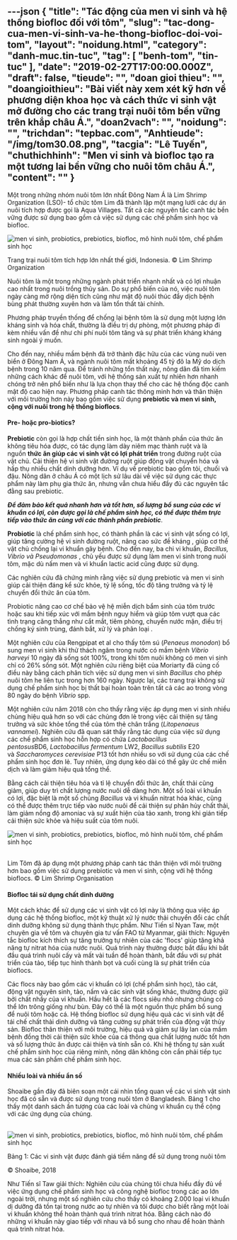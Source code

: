 ---json
{
    "title": "Tác động của men vi sinh và hệ thống biofloc đối với tôm",
    "slug": "tac-dong-cua-men-vi-sinh-va-he-thong-biofloc-doi-voi-tom",
    "layout": "noidung.html",
    "category": "danh-muc.tin-tuc",
    "tag": [
        "benh-tom",
        "tin-tuc"
    ],
    "date": "2019-02-27T17:00:00.000Z",
    "draft": false,
    "tieude": "",
    "doan gioi thieu": "",
    "doangioithieu": "Bài viết này xem xét kỹ hơn về phương diện khoa học và cách thức vi sinh vật mở đường cho các trang trại nuôi tôm bền vững trên khắp châu Á.",
    "doan2vach": "",
    "noidung": "",
    "trichdan": "tepbac.com",
    "Anhtieude": "/img/tom30.08.png",
    "tacgia": "Lê Tuyến",
    "chuthichhinh": "Men vi sinh và biofloc tạo ra một tương lai bền vững cho nuôi tôm châu Á.",
    "__content__": ""
}
---
<p>Một trong những nh&oacute;m nu&ocirc;i t&ocirc;m lớn nhất Đ&ocirc;ng Nam &Aacute; l&agrave; Lim Shrimp Organization (LSO)- tổ chức t&ocirc;m Lim đ&atilde; th&agrave;nh lập một mạng lưới c&aacute;c dự &aacute;n nu&ocirc;i t&iacute;ch hợp được gọi l&agrave; Aqua Villages. Tất cả c&aacute;c nguy&ecirc;n tắc canh t&aacute;c bền vững được sử dụng bao gồm cả việc sử dụng c&aacute;c chế phẩm sinh học v&agrave; biofloc.</p>

<p><img alt="men vi sinh, probiotics, prebiotics, biofloc, mô hình nuôi tôm, chế phẩm sinh học" src="https://tepbac.com/upload/images/2019/02/trang-trai-nuoi-tom-tich-hop_1551231872.jpg" title="men vi sinh, probiotics, prebiotics, biofloc, mô hình nuôi tôm, chế phẩm sinh học" /></p>

<p>Trang trại nu&ocirc;i t&ocirc;m t&iacute;ch hợp lớn nhất thế giới, Indonesia.&nbsp;&copy; Lim Shrimp Organization</p>

<p>Nu&ocirc;i t&ocirc;m l&agrave; một trong những ng&agrave;nh ph&aacute;t triển nhanh nhất v&agrave; c&oacute; lợi nhuận cao nhất trong nu&ocirc;i trồng thủy sản. Do sự phổ biến của n&oacute;, việc nu&ocirc;i t&ocirc;m ng&agrave;y c&agrave;ng mở rộng diện t&iacute;ch cũng như mật độ nu&ocirc;i th&uacute;c đẩy dịch bệnh b&ugrave;ng ph&aacute;t thường xuy&ecirc;n hơn v&agrave; l&agrave;m tổn thất t&agrave;i ch&iacute;nh.</p>

<p>Phương ph&aacute;p truyền thống để chống lại bệnh t&ocirc;m l&agrave; sử dụng một lượng lớn kh&aacute;ng sinh v&agrave; h&oacute;a chất, thường l&agrave; điều trị dự ph&ograve;ng, một phương ph&aacute;p đi k&egrave;m nhiều vấn đề như chi ph&iacute; nu&ocirc;i t&ocirc;m tăng v&agrave; sự ph&aacute;t triển kh&aacute;ng kh&aacute;ng sinh ngo&agrave;i &yacute; muốn.</p>

<p>Cho đến nay, nhiều mầm bệnh đ&atilde; trở th&agrave;nh đặc hữu của c&aacute;c v&ugrave;ng nu&ocirc;i ven biển ở Đ&ocirc;ng Nam &Aacute;, v&agrave; ng&agrave;nh nu&ocirc;i t&ocirc;m mất khoảng 45 tỷ đ&ocirc; la Mỹ do dịch bệnh trong 10 năm qua. Để tr&aacute;nh những tổn thất n&agrave;y, n&ocirc;ng d&acirc;n đ&atilde; t&igrave;m kiếm những c&aacute;ch kh&aacute;c để nu&ocirc;i t&ocirc;m, với hệ thống sản xuất tự nhi&ecirc;n hơn nhanh ch&oacute;ng trở n&ecirc;n phổ biến như l&agrave; lựa chọn thay thế cho c&aacute;c hệ thống độc canh mật độ cao hiện nay. Phương ph&aacute;p canh t&aacute;c th&ocirc;ng minh hơn v&agrave; th&acirc;n thiện với m&ocirc;i trường hơn n&agrave;y bao gồm việc sử dụng&nbsp;<strong>prebiotic v&agrave; men vi sinh, cộng với nu&ocirc;i trong hệ thống bioflocs</strong>.</p>

<h4>Pre- hoặc pro-biotics?</h4>

<p><strong>Prebiotic</strong>&nbsp;c&ograve;n gọi l&agrave; hợp chất tiền sinh học, l&agrave; một th&agrave;nh phần của thức ăn kh&ocirc;ng ti&ecirc;u h&oacute;a được, c&oacute; t&aacute;c dụng l&agrave;m d&agrave;y ni&ecirc;m mạc th&agrave;nh ruột v&agrave; l&agrave; nguồn&nbsp;<strong>thức ăn gi&uacute;p c&aacute;c vi sinh vật c&oacute; lợi ph&aacute;t triển</strong>&nbsp;trong đường ruột của vật chủ. Cải thiện hệ vi sinh vật đường ruột gi&uacute;p động vật chuyển h&oacute;a v&agrave; hấp thụ nhiều chất dinh dưỡng hơn. V&iacute; dụ về prebiotic bao gồm tỏi, chuối v&agrave; đậu. N&ocirc;ng d&acirc;n ở ch&acirc;u &Aacute; c&oacute; một lịch sử l&acirc;u d&agrave;i về việc sử dụng c&aacute;c thực phẩm n&agrave;y l&agrave;m phụ gia thức ăn, nhưng vẫn chưa hiểu đầy đủ c&aacute;c nguy&ecirc;n tắc đằng sau prebiotic.</p>

<p><strong><em>Để đảm bảo kết quả nhanh hơn v&agrave; tốt hơn, số lượng bổ sung của c&aacute;c vi khuẩn c&oacute; lợi, c&ograve;n được gọi l&agrave; chế phẩm sinh học, c&oacute; thể được th&ecirc;m trực tiếp v&agrave;o thức ăn c&ugrave;ng với c&aacute;c th&agrave;nh phần prebiotic</em></strong>.&nbsp;</p>

<p><strong>Probiotic</strong>&nbsp;l&agrave; chế phẩm sinh học, c&oacute; th&agrave;nh phần l&agrave; c&aacute;c vi sinh vật sống c&oacute; lợi, gi&uacute;p tăng cường hệ vi sinh đường ruột, n&acirc;ng cao sức đề kh&aacute;ng , gi&uacute;p cơ thể vật chủ chống lại vi khuẩn g&acirc;y bệnh. Cho đến nay, ba chi vi khuẩn,&nbsp;<em>Bacillus, Vibrio v&agrave; Pseudomonas</em>&nbsp;, chủ yếu được sử dụng l&agrave;m men vi sinh trong nu&ocirc;i t&ocirc;m, mặc d&ugrave; nấm men v&agrave; vi khuẩn lactic acid cũng được sử dụng.</p>

<p>C&aacute;c nghi&ecirc;n cứu đ&atilde; chứng minh rằng việc sử dụng prebiotic v&agrave; men vi sinh gi&uacute;p cải thiện đ&aacute;ng kể sức khỏe, tỷ lệ sống, tốc độ tăng trưởng v&agrave; tỷ lệ chuyển đổi thức ăn của t&ocirc;m.</p>

<p>Probiotic n&acirc;ng cao cơ chế bảo vệ hệ miễn dịch bẩm sinh của t&ocirc;m trước hoặc sau khi tiếp x&uacute;c với mầm bệnh nguy hiểm v&agrave; gi&uacute;p t&ocirc;m vượt qua c&aacute;c t&igrave;nh trạng căng thẳng như cắt mắt, ti&ecirc;m ph&ograve;ng, chuyển nước mặn, điều trị chống k&yacute; sinh tr&ugrave;ng, đ&aacute;nh bắt, xử l&yacute; v&agrave; ph&acirc;n loại .</p>

<p>Một nghi&ecirc;n cứu của Rengpipat et al cho thấy t&ocirc;m s&uacute; (<em>Penaeus monodon</em>) bổ sung men vi sinh khi thử th&aacute;ch ng&acirc;m trong nước c&oacute; mầm bệnh&nbsp;<em>Vibrio harveyi</em>&nbsp;10 ng&agrave;y đ&atilde; sống s&oacute;t 100%, trong khi t&ocirc;m nu&ocirc;i kh&ocirc;ng c&oacute; men vi sinh chỉ c&oacute; 26% sống s&oacute;t. Một nghi&ecirc;n cứu ri&ecirc;ng biệt của Moriarty đ&atilde; củng cố điều n&agrave;y bằng c&aacute;ch ph&acirc;n t&iacute;ch việc sử dụng men vi sinh<em>&nbsp;Bacillus</em>&nbsp;cho ph&eacute;p nu&ocirc;i t&ocirc;m he li&ecirc;n tục trong hơn 160 ng&agrave;y. Ngược lại, c&aacute;c trang trại kh&ocirc;ng sử dụng chế phẩm sinh học bị thất bại ho&agrave;n to&agrave;n tr&ecirc;n tất cả c&aacute;c ao trong v&ograve;ng 80 ng&agrave;y do bệnh&nbsp;<em>Vibrio</em>&nbsp;spp.</p>

<p>Một nghi&ecirc;n cứu năm 2018 c&ograve;n cho thấy rằng việc &aacute;p dụng men vi sinh nhiều chủng hiệu quả hơn so với c&aacute;c chủng đơn lẻ trong việc cải thiện sự tăng trưởng v&agrave; sức khỏe tổng thể của t&ocirc;m thẻ ch&acirc;n trắng (<em>Litopenaeus vannamei</em>). Nghi&ecirc;n cứu đ&atilde; quan s&aacute;t thấy rằng t&aacute;c dụng của việc sử dụng c&aacute;c chế phẩm sinh học hỗn hợp c&oacute; chứa&nbsp;<em>Lactobacillus pentosus</em>BD6,&nbsp;<em>Lactobacillus fermentum</em>&nbsp;LW2,&nbsp;<em>Bacillus subtilis</em>&nbsp;E20 v&agrave;&nbsp;<em>Saccharomyces cerevisiae</em>&nbsp;P13 tốt hơn nhiều so với sử dụng của c&aacute;c chế phẩm sinh học đơn lẻ. Tuy nhi&ecirc;n, ứng dụng k&eacute;o d&agrave;i c&oacute; thể g&acirc;y ức chế miễn dịch v&agrave; l&agrave;m giảm hiệu quả tổng thể.</p>

<p>Bằng c&aacute;ch cải thiện ti&ecirc;u h&oacute;a v&agrave; tỉ lệ chuyển đổi thức ăn, chất thải cũng giảm, gi&uacute;p duy tr&igrave; chất lượng nước nu&ocirc;i dễ d&agrave;ng hơn. Một số lo&agrave;i vi khuẩn c&oacute; lợi, đặc biệt l&agrave; một số chủng&nbsp;<em>Bacillus</em>&nbsp;v&agrave; vi khuẩn nitrat h&oacute;a kh&aacute;c, cũng c&oacute; thể được th&ecirc;m trực tiếp v&agrave;o nước nu&ocirc;i để cải thiện sự ph&acirc;n hủy chất thải, l&agrave;m giảm nồng độ amoniac v&agrave; sự xuất hiện của tảo xanh, trong khi gi&aacute;n tiếp cải thiện sức khỏe v&agrave; hiệu suất của t&ocirc;m nu&ocirc;i.</p>

<p><img alt="men vi sinh, probiotics, prebiotics, biofloc, mô hình nuôi tôm, chế phẩm sinh học" src="https://tepbac.com/upload/images/2019/02/toan-canh-trang-trai-nuoi-tom_1551232079.jpg" title="men vi sinh, probiotics, prebiotics, biofloc, mô hình nuôi tôm, chế phẩm sinh học" />&nbsp;</p>

<p>Lim T&ocirc;m đ&atilde; &aacute;p dụng một phương ph&aacute;p canh t&aacute;c th&acirc;n thiện với m&ocirc;i trường hơn bao gồm việc sử dụng prebiotic v&agrave; men vi sinh, cộng với hệ thống bioflocs.&nbsp;&copy; Lim Shrimp Organisation</p>

<h4>Biofloc t&aacute;i sử dụng chất dinh dưỡng</h4>

<p>Một c&aacute;ch kh&aacute;c để sử dụng c&aacute;c vi sinh vật c&oacute; lợi n&agrave;y l&agrave; th&ocirc;ng qua việc &aacute;p dụng c&aacute;c hệ thống biofloc, một kỹ thuật xử l&yacute; nước thải chuyển đổi c&aacute;c chất dinh dưỡng kh&ocirc;ng sử dụng th&agrave;nh thực phẩm. Như Tiến sĩ Nyan Taw, một chuy&ecirc;n gia về t&ocirc;m v&agrave; chuy&ecirc;n gia tư vấn FAO từ Myanmar, giải th&iacute;ch: Nguy&ecirc;n tắc biofloc k&iacute;ch th&iacute;ch sự tăng trưởng tự nhi&ecirc;n của c&aacute;c &#39;flocs&#39; gi&uacute;p tăng khả năng tự nitrat h&oacute;a của nước nu&ocirc;i. Qu&aacute; tr&igrave;nh n&agrave;y thường được bắt đầu khi bắt đầu qu&aacute; tr&igrave;nh nu&ocirc;i cấy v&agrave; mất v&agrave;i tuần để ho&agrave;n th&agrave;nh, bắt đầu với sự ph&aacute;t triển của tảo, tiếp tục h&igrave;nh th&agrave;nh bọt v&agrave; cuối c&ugrave;ng l&agrave; sự ph&aacute;t triển của bioflocs.</p>

<p>C&aacute;c flocs n&agrave;y bao gồm c&aacute;c vi khuẩn c&oacute; lợi (chế phẩm sinh học), tảo c&aacute;t, động vật nguy&ecirc;n sinh, tảo, nấm v&agrave; c&aacute;c sinh vật sống kh&aacute;c, thường được giữ bởi chất nhầy của vi khuẩn. Hầu hết l&agrave; c&aacute;c flocs si&ecirc;u nhỏ nhưng ch&uacute;ng c&oacute; thể lớn tr&ocirc;ng giống như b&ugrave;n. Đ&acirc;y c&oacute; thể l&agrave; một nguồn thực phẩm bổ sung để nu&ocirc;i t&ocirc;m hoặc c&aacute;. Hệ thống biofloc sử dụng hiệu quả c&aacute;c vi sinh vật để t&aacute;i chế chất thải dinh dưỡng v&agrave; tăng cường sự ph&aacute;t triển của động vật thủy sản. Biofloc th&acirc;n thiện với m&ocirc;i trường, hiệu quả v&agrave; giảm sự l&acirc;y lan của mầm bệnh đồng thời cải thiện sức khỏe của c&aacute; th&ocirc;ng qua chất lượng nước tốt hơn v&agrave; số lượng thức ăn được cải thiện v&agrave; t&iacute;nh sẵn c&oacute;. Khi hệ thống tự sản xuất chế phẩm sinh học của ri&ecirc;ng m&igrave;nh, n&ocirc;ng d&acirc;n kh&ocirc;ng c&ograve;n cần phải tiếp tục mua c&aacute;c sản phẩm chế phẩm sinh học.</p>

<h4>Nhiều lo&agrave;i v&agrave; nhiều ẩn số</h4>

<p>Shoaibe gần đ&acirc;y đ&atilde; bi&ecirc;n soạn một c&aacute;i nh&igrave;n tổng quan về c&aacute;c vi sinh vật sinh học đ&atilde; c&oacute; sẵn v&agrave; được sử dụng trong nu&ocirc;i t&ocirc;m ở Bangladesh. Bảng 1 cho thấy một danh s&aacute;ch ấn tượng của c&aacute;c lo&agrave;i v&agrave; chủng vi khuẩn cụ thể cộng với c&aacute;c ứng dụng của ch&uacute;ng.</p>

<p>&nbsp;<img alt="men vi sinh, probiotics, prebiotics, biofloc, mô hình nuôi tôm, chế phẩm sinh học" src="https://tepbac.com/upload/images/2019/02/cac-chung-vi-khuan-co-trong-he_1551231472.jpg" title="men vi sinh, probiotics, prebiotics, biofloc, mô hình nuôi tôm, chế phẩm sinh học" /></p>

<p>Bảng 1: C&aacute;c vi sinh vật được đ&aacute;nh gi&aacute; tiềm năng&nbsp;để sử dụng trong nu&ocirc;i t&ocirc;m</p>

<p>&copy; Shoaibe, 2018</p>

<p>Như Tiến sĩ Taw giải th&iacute;ch: Nghi&ecirc;n cứu của ch&uacute;ng t&ocirc;i chưa hiểu đầy đủ về việc ứng dụng chế phẩm sinh học v&agrave; c&ocirc;ng nghệ biofloc trong c&aacute;c ao lớn ngo&agrave;i trời, nhưng một số nghi&ecirc;n cứu cho thấy c&oacute; khoảng 2.000 loại vi khuẩn dị dưỡng đ&atilde; tồn tại trong nước ao tự nhi&ecirc;n v&agrave; t&ocirc;i được cho biết rằng một lo&agrave;i vi khuẩn kh&ocirc;ng thể ho&agrave;n th&agrave;nh qu&aacute; tr&igrave;nh nitrat h&oacute;a. Bằng c&aacute;ch n&agrave;o đ&oacute; những vi khuẩn n&agrave;y giao tiếp với nhau v&agrave; bổ sung cho nhau để ho&agrave;n th&agrave;nh qu&aacute; tr&igrave;nh nitrat h&oacute;a.</p>
